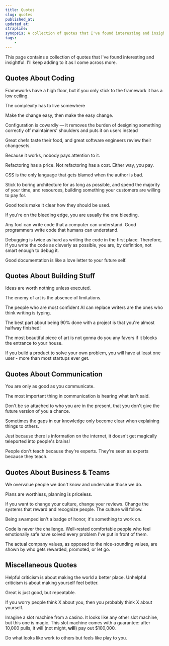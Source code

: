 ```yaml
---
title: Quotes
slug: quotes
published_at: 
updated_at: 
strapline: 
synopsis: A collection of quotes that I've found interesting and insightful.
tags:
    - 
---
```


This page contains a collection of quotes that I've found interesting and insightful. I'll keep adding to it as I come across more.

## Quotes About Coding

<x-quote name="Sam Selikoff" title="Mostly Technical Podcast">Frameworks have a high floor, but if you only stick to the framework it has a low ceiling.</x-quote>

<x-quote name="Simon Swiss">The complexity has to live somewhere</x-quote>

<x-quote name="Caleb Porzio">Make the change easy, then make the easy change.</x-quote>

<x-quote name="Rich Harris">Configuration is cowardly — it removes the burden of designing something correctly off maintainers' shoulders and puts it on users instead</x-quote>

<x-quote name="Sophia Willows">Great chefs taste their food, and great software engineers review their changesets.</x-quote>

<x-quote name="Eric Bailey">Because it works, nobody pays attention to it.</x-quote>

<x-quote name="Germán Velasco">Refactoring has a price. Not refactoring has a cost. Either way, you pay.</x-quote>

<x-quote name="Josh Collinsworth">CSS is the only language that gets blamed when the author is bad.</x-quote>

<x-quote name="Addi Osmani">Stick to boring architecture for as long as possible, and spend the majority of your time, and resources, building something your customers are willing to pay for.</x-quote>

<x-quote name="Amelia Wattenberger">Good tools make it clear how they should be used.</x-quote>

<x-quote name="REM" title="Frontend Mastery">If you're on the bleeding edge, you are usually the one bleeding.</x-quote>

<x-quote name="Martin Fowler">Any fool can write code that a computer can understand. Good programmers write code that humans can understand.</x-quote>

<x-quote name="Brian Kernighan" title="Kernighan's Law">Debugging is twice as hard as writing the code in the first place. Therefore, if you write the code as cleverly as possible, you are, by definition, not smart enough to debug it.</x-quote>

<x-quote name="Anita Pari">Good documentation is like a love letter to your future self.</x-quote>

## Quotes About Building Stuff

<x-quote name="Derek Sivers">Ideas are worth nothing unless executed.</x-quote>

<x-quote name="Orson Welles">The enemy of art is the absence of limitations.</x-quote>

<x-quote name="Andrew Ti">The people who are most confident AI can replace writers are the ones who think writing is typing.</x-quote>

<x-quote name="Aaron Francis">The best part about being 90% done with a project is that you're almost halfway finished!</x-quote>

<x-quote name="Frederic Marx">The most beautiful piece of art is not gonna do you any favors if it blocks the entrance to your house.</x-quote>

<x-quote name="Sahil Lavingia" title="Founder of Gumroad">If you build a product to solve your own problem, you will have at least one user - more than most startups ever get.</x-quote>

## Quotes About Communication

<x-quote name="Vinh Giang">You are only as good as you communicate.</x-quote>

<x-quote name="Peter Drucker">The most important thing in communication is hearing what isn't said.</x-quote>

<x-quote name="Vinh Giang">Don't be so attached to who you are in the present, that you don't give the future version of you a chance.</x-quote>

<x-quote name="Addi Osmani">Sometimes the gaps in our knowledge only become clear when explaining things to others.</x-quote>

<x-quote name="Julia Evans">Just because there is information on the internet, it doesn't get magically teleported into people's brains!</x-quote>

<x-quote name="Nathan Barry">People don't teach because they're experts. They're seen as experts because they teach.</x-quote>

## Quotes About Business & Teams

<x-quote name="Brian Norgard">We overvalue people we don't know and undervalue those we do.</x-quote>

<x-quote name="Visakan Veerasamy">Plans are worthless, planning is priceless.</x-quote>

<x-quote name="Mike Crittenden">If you want to change your culture, change your reviews. Change the systems that reward and recognize people. The culture will follow.</x-quote>

<x-quote name="Greg Kogan">Being swamped isn't a badge of honor, it's something to work on.</x-quote>

<x-quote name="Ceej Silverio">Code is never the challenge. Well-rested comfortable people who feel emotionally safe have solved every problem I've put in front of them.</x-quote>

<x-quote name="Netflix Company Values (2009)">The actual company values, as opposed to the nice-sounding values, are shown by who gets rewarded, promoted, or let go.</x-quote>

## Miscellaneous Quotes

<x-quote name="Nick Wignell">Helpful criticism is about making the world a better place. Unhelpful criticism is about making yourself feel better.</x-quote>

<x-quote name="Steph Smith">Great is just good, but repeatable.</x-quote>

<x-quote name="Mike Crittenden">If you worry people think X about you, then you probably think X about yourself.</x-quote>

<x-quote name="Nick Murray" title="The Game of Numbers, about how uncertainty is what makes us quit">Imagine a slot machine from a casino. It looks like any other slot machine, but this one is magic. This slot machine comes with a guarantee: after 10,000 pulls, it will (not might, **will**) pay out \$100,000.</x-quote>

<x-quote name="Ali Abdaal">Do what looks like work to others but feels like play to you.</x-quote>
